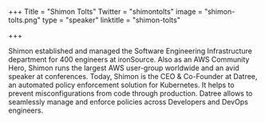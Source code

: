 +++
Title = "Shimon Tolts"
Twitter = "shimontolts"
image = "shimon-tolts.png"
type = "speaker"
linktitle = "shimon-tolts"

+++

Shimon established and managed the Software Engineering Infrastructure department for 400 engineers at ironSource. Also as an AWS Community Hero, Shimon runs the largest AWS user-group worldwide and an avid speaker at conferences. Today, Shimon is the CEO & Co-Founder at Datree, an automated policy enforcement solution for Kubernetes. It helps to prevent misconfigurations from code through production. Datree allows to seamlessly manage and enforce policies across Developers and DevOps engineers.
